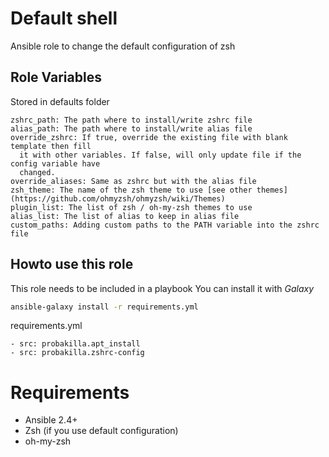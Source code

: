 # Default shell

Ansible role to change the default configuration of zsh

## Role Variables

Stored in defaults folder

```
zshrc_path: The path where to install/write zshrc file
alias_path: The path where to install/write alias file
override_zshrc: If true, override the existing file with blank template then fill
  it with other variables. If false, will only update file if the config variable have
  changed.
override_aliases: Same as zshrc but with the alias file
zsh_theme: The name of the zsh theme to use [see other themes](https://github.com/ohmyzsh/ohmyzsh/wiki/Themes)
plugin_list: The list of zsh / oh-my-zsh themes to use
alias_list: The list of alias to keep in alias file
custom_paths: Adding custom paths to the PATH variable into the zshrc file
```

## Howto use this role

This role needs to be included in a playbook
You can install it with *Galaxy*

```bash
ansible-galaxy install -r requirements.yml
```

requirements.yml
```
- src: probakilla.apt_install
- src: probakilla.zshrc-config
```

# Requirements

- Ansible 2.4+
- Zsh (if you use default configuration)
- oh-my-zsh
